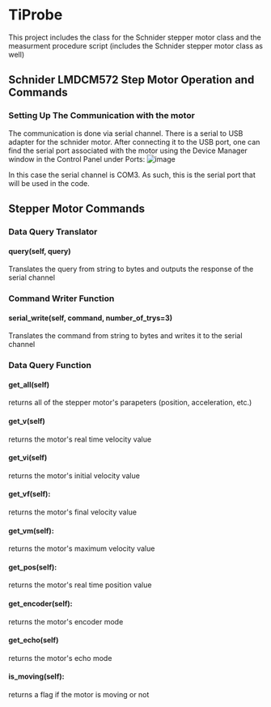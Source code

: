 # TiProbe
This project includes the class for the Schnider stepper motor class and the measurment procedure script (includes the Schnider stepper motor class as well)
## Schnider LMDCM572 Step Motor Operation and Commands
### Setting Up The Communication with the motor
The communication is done via serial channel. There is a serial to USB adapter for the schnider motor. After connecting it to the USB port, one can find the serial port associated with the motor using the Device Manager window in the Control Panel under Ports:
![image](https://github.com/Emn547/TiProbe/assets/29408499/d9eb4d22-46c1-4093-b3a1-e0e517ec2c96)

In this case the serial channel is COM3. As such, this is the serial port that will be used in the code.

## Stepper Motor Commands
### Data Query Translator
#### query(self, query)
Translates the query from string to bytes  and outputs the response of the serial channel

### Command Writer Function
#### serial_write(self, command, number_of_trys=3)
Translates the command from string to bytes and writes it to the serial channel

### Data Query Function
#### get_all(self)
returns all of the stepper motor's parapeters (position, acceleration, etc.)
#### get_v(self)
returns the motor's real time velocity value
#### get_vi(self)
returns the motor's initial velocity value 
#### get_vf(self):
returns the motor's final velocity value 
#### get_vm(self):
returns the motor's maximum velocity value 
#### get_pos(self):
returns the motor's real time position value
#### get_encoder(self):
returns the motor's encoder mode
#### get_echo(self)
returns the motor's echo mode
#### is_moving(self):
returns a flag if the motor is moving or not
        



